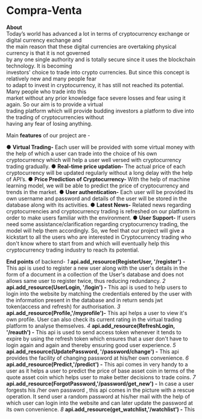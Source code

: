 # Compra-Venta

**About** <br />
Today’s world has advanced a lot in terms of cryptocurrency exchange or digital currency exchange and <br />
the main reason that these digital currencies are overtaking physical currency is that it is not governed <br />
by any one single authority and is totally secure since it uses the blockchain technology. It is becoming <br />
investors' choice to trade into crypto currencies. But since this concept is relatively new and many people fear<br />
to adapt to invest in cryptocurrency, it has still not reached its potential. Many people who trade into this <br />
market without any prior knowledge face severe losses and fear using it again. So our aim is to provide a virtual<br /> 
trading platform which will provide budding investors a platform to dive into the trading of cryptocurrencies without<br />
having any fear of losing anything.<br />

Main **features** of our project are - <br />

● **Virtual Trading-** Each user will be provided with some virtual money with the help of which a user can trade into the choice of his own cryptocurrency which will help a user well versed with cryptocurrency trading gradually.
● **Real-time price updation-** The actual price of each cryptocurrency will be updated regularly without a long delay with the help of API’s.
● **Price Prediction of Cryptocurrency-** With the help of machine learning model, we will be able to predict the price of cryptocurrency and trends in the market.
● **User authentication-** Each user will be provided its own username and password and details of the user will be stored in the database along with its activities.
● **Latest News-** Related news regarding cryptocurrencies and cryptocurrency trading is refreshed on our platform in order to make users familiar with the environment.
● **User Support-** If users need some assistance/clarification regarding cryptocurrency trading, the model will help them accordingly.
So, we feel that our project will give a kickstart to all the users who are interested in Cryptocurrency trading who don't know where to start from and which will eventually help this cryptocurrency trading industry to reach its potential.

**End points** of backend-
*1* **api.add_resource(RegisterUser, '/register') -** This api is used to register a new user along with the user's details in the form of a document in a collection of the User's database and does not allows same user to register twice, thus reducing redundancy.
*2* **api.add_resource(UserLogin, '/login') -** This api is used to help users to login into the website by matching the credentials entered by the user with the information present in the database and in return sends jwt token(access and refresh) for authorisation.
*3* **api.add_resource(Profile,'/myprofile')-** This api helps a user to view it's own profile. User can also check its current rating in the virtual trading platform to analyse themselves.
*4* **api.add_resource(RefreshLogin, '/reauth') -** This api is used to send access token whenever it tends to expire by using the refresh token which ensures that a user don't have to login again and again and thereby ensuring good user experience.
*5* **api.add_resource(UpdatePassword, '/password/change') -** This api provides the facility of changing password at his/her own convenience.
*6* **api.add_resource(Predict,'/predict') -** This api comes in very handy to a user as it helps a user to predict the price of base asset coin in terms of the quote asset coin which helps user to make better decisions to trade coins.
*7* **api.add_resource(ForgotPassword,'/password/get_new') -** In case a user forgests his /her own password , this api comes in the picture with a rescue operation. It send user a random password at his/her mail with the help of which user can login into the website and can later update the password at its own convenience.
*8* **api.add_resource(get_watchlist,'/watchlist') -** This 



